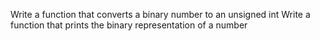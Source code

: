 Write a function that converts a binary number to an unsigned int
Write a function that prints the binary representation of a number
